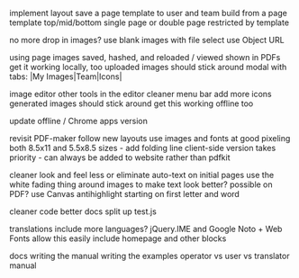 
implement layout
  save a page template to user and team
  build from a page template
  top/mid/bottom
  single page or double page
  restricted by template

no more drop in images?
  use blank images with file select
  use Object URL

using page images
  saved, hashed, and reloaded / viewed
  shown in PDFs
  get it working locally, too
  uploaded images should stick around
  modal with tabs: |My Images|Team|Icons|

image editor
  other tools in the editor
  cleaner menu bar
  add more icons
  generated images should stick around
  get this working offline too

update offline / Chrome apps version

revisit PDF-maker
  follow new layouts
  use images and fonts at good pixeling
  both 8.5x11 and 5.5x8.5 sizes - add folding line
  client-side version takes priority - can always be added to website rather than pdfkit

cleaner look and feel
  less or eliminate auto-text on initial pages
  use the white fading thing around images to make text look better?
    possible on PDF? use Canvas
  antihighlight starting on first letter and word

cleaner code
  better docs
  split up test.js

translations
  include more languages? jQuery.IME and Google Noto + Web Fonts allow this easily
  include homepage and other blocks

docs
  writing the manual
  writing the examples
  operator vs user vs translator manual
